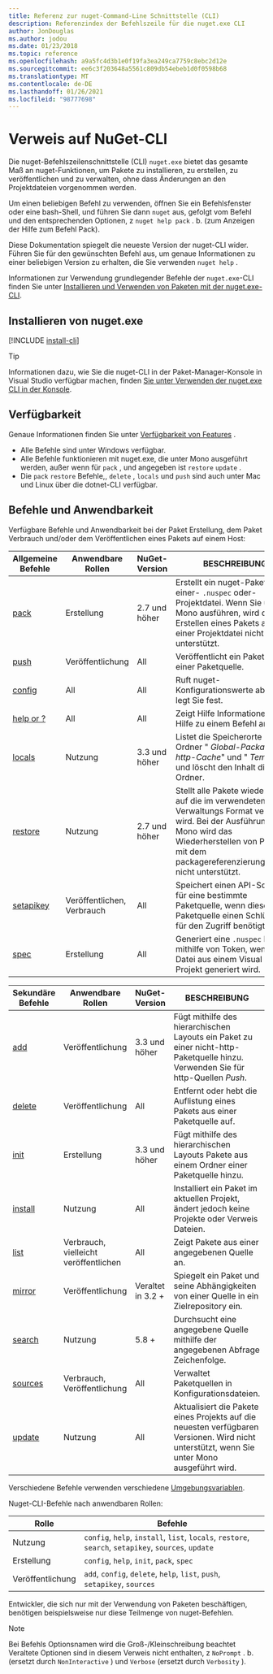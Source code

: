 ```yaml
---
title: Referenz zur nuget-Command-Line Schnittstelle (CLI)
description: Referenzindex der Befehlszeile für die nuget.exe CLI
author: JonDouglas
ms.author: jodou
ms.date: 01/23/2018
ms.topic: reference
ms.openlocfilehash: a9a5fc4d3b1e0f19fa3ea249ca7759c8ebc2d12e
ms.sourcegitcommit: ee6c3f203648a5561c809db54ebeb1d0f0598b68
ms.translationtype: MT
ms.contentlocale: de-DE
ms.lasthandoff: 01/26/2021
ms.locfileid: "98777698"
---
```

# <a name="nuget-cli-reference"></a>Verweis auf NuGet-CLI

Die nuget-Befehlszeilenschnittstelle (CLI) `nuget.exe` bietet das gesamte Maß an nuget-Funktionen, um Pakete zu installieren, zu erstellen, zu veröffentlichen und zu verwalten, ohne dass Änderungen an den Projektdateien vorgenommen werden.

Um einen beliebigen Befehl zu verwenden, öffnen Sie ein Befehlsfenster oder eine bash-Shell, und führen Sie dann `nuget` aus, gefolgt vom Befehl und den entsprechenden Optionen, z `nuget help pack` . b. (zum Anzeigen der Hilfe zum Befehl Pack).

Diese Dokumentation spiegelt die neueste Version der nuget-CLI wider. Führen Sie für den gewünschten Befehl aus, um genaue Informationen zu einer beliebigen Version zu erhalten, die Sie verwenden `nuget help` .

Informationen zur Verwendung grundlegender Befehle der `nuget.exe`-CLI finden Sie unter [Installieren und Verwenden von Paketen mit der nuget.exe-CLI](../consume-packages/install-use-packages-nuget-cli.md).

## <a name="installing-nugetexe"></a>Installieren von nuget.exe

[!INCLUDE [install-cli](../includes/install-cli.md)]

> [!Tip]
> Informationen dazu, wie Sie die nuget-CLI in der Paket-Manager-Konsole in Visual Studio verfügbar machen, finden [Sie unter Verwenden der nuget.exe CLI in der Konsole](../consume-packages/install-use-packages-powershell.md#use-the-nugetexe-cli-in-the-console).

## <a name="availability"></a>Verfügbarkeit

Genaue Informationen finden Sie unter [Verfügbarkeit von Features](../install-nuget-client-tools.md#feature-availability) .

- Alle Befehle sind unter Windows verfügbar.
- Alle Befehle funktionieren mit nuget.exe, die unter Mono ausgeführt werden, außer wenn für `pack` , und angegeben ist `restore` `update` .
- Die `pack` `restore` Befehle,, `delete` , `locals` und `push` sind auch unter Mac und Linux über die dotnet-CLI verfügbar.

## <a name="commands-and-applicability"></a>Befehle und Anwendbarkeit

Verfügbare Befehle und Anwendbarkeit bei der Paket Erstellung, dem Paket Verbrauch und/oder dem Veröffentlichen eines Pakets auf einem Host:

| Allgemeine Befehle | Anwendbare Rollen | NuGet-Version | BESCHREIBUNG |
| --- | --- | --- | --- |
| [pack](cli-reference/cli-ref-pack.md) | Erstellung | 2.7 und höher | Erstellt ein nuget-Paket aus einer- `.nuspec` oder-Projektdatei. Wenn Sie unter Mono ausführen, wird das Erstellen eines Pakets aus einer Projektdatei nicht unterstützt. |
| [push](cli-reference/cli-ref-push.md) | Veröffentlichung | All | Veröffentlicht ein Paket in einer Paketquelle. |
| [config](cli-reference/cli-ref-config.md) | All | All | Ruft nuget-Konfigurationswerte ab oder legt Sie fest. |
| [help or ?](cli-reference/cli-ref-help.md) | All | All | Zeigt Hilfe Informationen oder Hilfe zu einem Befehl an. |
| [locals](cli-reference/cli-ref-locals.md) | Nutzung | 3.3 und höher | Listet die Speicherorte der Ordner " *Global-Packages*", " *http-Cache*" und " *Temp* " auf und löscht den Inhalt dieser Ordner. |
| [restore](cli-reference/cli-ref-restore.md) | Nutzung | 2.7 und höher | Stellt alle Pakete wieder her, auf die im verwendeten Paket Verwaltungs Format verwiesen wird. Bei der Ausführung unter Mono wird das Wiederherstellen von Paketen mit dem packagereferenzierungsformat nicht unterstützt. |
| [setapikey](cli-reference/cli-ref-setapikey.md) | Veröffentlichen, Verbrauch | All | Speichert einen API-Schlüssel für eine bestimmte Paketquelle, wenn diese Paketquelle einen Schlüssel für den Zugriff benötigt. |
| [spec](cli-reference/cli-ref-spec.md) | Erstellung | All | Generiert eine `.nuspec` Datei mithilfe von Token, wenn die Datei aus einem Visual Studio-Projekt generiert wird. |

| Sekundäre Befehle | Anwendbare Rollen | NuGet-Version | BESCHREIBUNG |
| --- | --- | --- | --- |
| [add](cli-reference/cli-ref-add.md) | Veröffentlichung | 3.3 und höher | Fügt mithilfe des hierarchischen Layouts ein Paket zu einer nicht-http-Paketquelle hinzu. Verwenden Sie für http-Quellen *Push*. |
| [delete](cli-reference/cli-ref-delete.md) | Veröffentlichung | All | Entfernt oder hebt die Auflistung eines Pakets aus einer Paketquelle auf. |
| [init](cli-reference/cli-ref-init.md) | Erstellung | 3.3 und höher | Fügt mithilfe des hierarchischen Layouts Pakete aus einem Ordner einer Paketquelle hinzu. |
| [install](cli-reference/cli-ref-install.md) | Nutzung | All | Installiert ein Paket im aktuellen Projekt, ändert jedoch keine Projekte oder Verweis Dateien. |
| [list](cli-reference/cli-ref-list.md) | Verbrauch, vielleicht veröffentlichen | All | Zeigt Pakete aus einer angegebenen Quelle an. |
| [mirror](cli-reference/cli-ref-mirror.md) | Veröffentlichung | Veraltet in 3.2 + | Spiegelt ein Paket und seine Abhängigkeiten von einer Quelle in ein Zielrepository ein. |
| [search](cli-reference/cli-ref-search.md) | Nutzung | 5.8 + | Durchsucht eine angegebene Quelle mithilfe der angegebenen Abfrage Zeichenfolge. |
| [sources](cli-reference/cli-ref-sources.md) | Verbrauch, Veröffentlichung | All | Verwaltet Paketquellen in Konfigurationsdateien. |
| [update](cli-reference/cli-ref-update.md) | Nutzung | All | Aktualisiert die Pakete eines Projekts auf die neuesten verfügbaren Versionen. Wird nicht unterstützt, wenn Sie unter Mono ausgeführt wird. |

Verschiedene Befehle verwenden verschiedene [Umgebungsvariablen](cli-reference/cli-ref-environment-variables.md).

Nuget-CLI-Befehle nach anwendbaren Rollen:

| Rolle | Befehle |
| --- | --- |
| Nutzung | `config`, `help`, `install`, `list`, `locals`, `restore`, `search`, `setapikey`, `sources`, `update` |
| Erstellung | `config`, `help`, `init`, `pack`, `spec` |
| Veröffentlichung | `add`, `config`, `delete`, `help`, `list`, `push`, `setapikey`, `sources` |

Entwickler, die sich nur mit der Verwendung von Paketen beschäftigen, benötigen beispielsweise nur diese Teilmenge von nuget-Befehlen.

> [!Note]
> Bei Befehls Optionsnamen wird die Groß-/Kleinschreibung beachtet Veraltete Optionen sind in diesem Verweis nicht enthalten, z `NoPrompt` . b. (ersetzt durch `NonInteractive` ) und `Verbose` (ersetzt durch `Verbosity` ).
